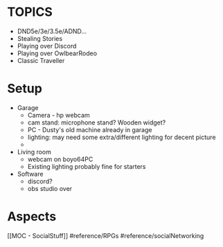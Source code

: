 # TOPICS
- DND5e/3e/3.5e/ADND...
- Stealing Stories
- Playing over Discord
- Playing over OwlbearRodeo
- Classic Traveller
# Setup
- Garage
	- Camera - hp webcam
	- cam stand: microphone stand?  Wooden widget?
	- PC - Dusty's old machine already in garage
	- lighting: may need some extra/different lighting for decent picture
	- 
- Living room
	- webcam on boyo64PC
	- Existing lighting probably fine for starters
- Software
	- discord?
	- obs studio over 
# Aspects

[[MOC - SocialStuff]]
#reference/RPGs 
#reference/socialNetworking 
